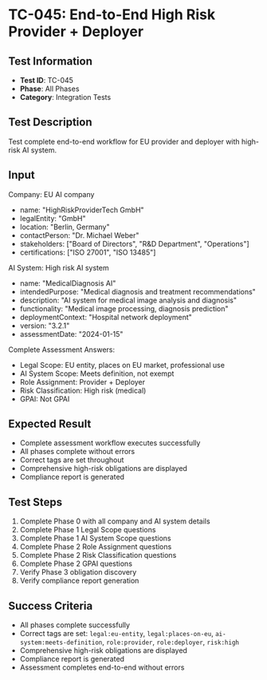 # TC-045: End-to-End High Risk Provider + Deployer

## Test Information
- **Test ID**: TC-045
- **Phase**: All Phases
- **Category**: Integration Tests

## Test Description
Test complete end-to-end workflow for EU provider and deployer with high-risk AI system.

## Input
Company: EU AI company
- name: "HighRiskProviderTech GmbH"
- legalEntity: "GmbH"
- location: "Berlin, Germany"
- contactPerson: "Dr. Michael Weber"
- stakeholders: ["Board of Directors", "R&D Department", "Operations"]
- certifications: ["ISO 27001", "ISO 13485"]

AI System: High risk AI system
- name: "MedicalDiagnosis AI"
- intendedPurpose: "Medical diagnosis and treatment recommendations"
- description: "AI system for medical image analysis and diagnosis"
- functionality: "Medical image processing, diagnosis prediction"
- deploymentContext: "Hospital network deployment"
- version: "3.2.1"
- assessmentDate: "2024-01-15"

Complete Assessment Answers:
- Legal Scope: EU entity, places on EU market, professional use
- AI System Scope: Meets definition, not exempt
- Role Assignment: Provider + Deployer
- Risk Classification: High risk (medical)
- GPAI: Not GPAI

## Expected Result
- Complete assessment workflow executes successfully
- All phases complete without errors
- Correct tags are set throughout
- Comprehensive high-risk obligations are displayed
- Compliance report is generated

## Test Steps
1. Complete Phase 0 with all company and AI system details
2. Complete Phase 1 Legal Scope questions
3. Complete Phase 1 AI System Scope questions
4. Complete Phase 2 Role Assignment questions
5. Complete Phase 2 Risk Classification questions
6. Complete Phase 2 GPAI questions
7. Verify Phase 3 obligation discovery
8. Verify compliance report generation

## Success Criteria
- All phases complete successfully
- Correct tags are set: `legal:eu-entity`, `legal:places-on-eu`, `ai-system:meets-definition`, `role:provider`, `role:deployer`, `risk:high`
- Comprehensive high-risk obligations are displayed
- Compliance report is generated
- Assessment completes end-to-end without errors 